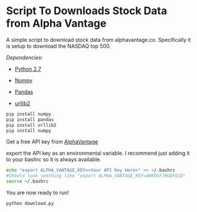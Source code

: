 # Script To Downloads Stock Data from Alpha Vantage

A simple script to download stock data from alphavantage.co. Specifically it is setup to download the NASDAQ top 500. 


*Dependencies*:

  * [Python 2.7](https://www.python.org/download/releases/2.7/)

  * [Numpy](http://www.numpy.org/)

  * [Pandas](https://pandas.pydata.org/)
  
  * [urllib2](https://docs.python.org/2/library/urllib2.html)
  


```bash
pip install numpy
pip install pandas
pip install urllib2
pip install numpy
```

Get a free API key from [AlphaVantage](https://www.alphavantage.co/support/#api-key)

export the API key as an environmental variable. I recommend just adding it to your bashrc so it is always available.

``` bash
echo "export ALPHA_VANTAGE_KEY=<Your API Key Here>" >> ~/.bashrc
#Should look somthing like "export ALPHA_VANTAGE_KEY=AHKDSFJHUDFDJD"
source ~/.bashrc
```

You are now ready to run!

```bash
python download.py
```
